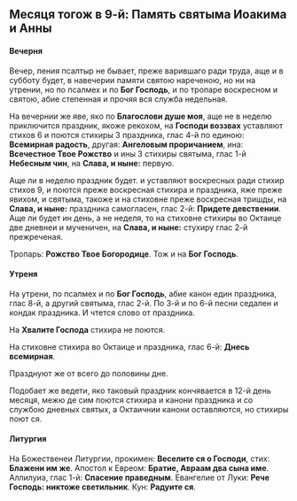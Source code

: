 
## Месяця тогож в 9-й: Память святыма Иоакима и Анны

#### Вечерня

Вечер, пения псалтыр не бывает, преже варившаго ради труда, аще и в субботу будет, в 
навечерии памяти святою нареченою, но ни на утрении, но по псалмех и по **Бог Господь**, 
и по тропаре воскресном и святою, абие степенная и прочяя вся служба недельная. 

На вечернии же яве, яко по **Благослови душе моя**, аще не в неделю приключится праздник, 
якоже рекохом, на **Господи воззвах** уставляют стихов 6 и поются стихиры 3 праздника, 
глас 4-й по единою: **Всемирная радость**, другая: **Ангеловым проричанием**, ина: 
**Всечестное Твое Рожство** и ины 3 стихиры святыма, глас 1-й **Небесным чин**, на 
**Слава, и ныне:** первую. 

Аще ли в неделю праздник будет. и уставляют воскресных ради стихир стихов 9, и поются 
преже воскресная стихира и праздника, яже преже явихом, и святыма, такоже и на стиховне преже 
воскресная тришды, на **Слава, и ныне:** праздника самогласен, глас 2-й: **Придете девствении**. 
Аще ли будет ин день, а не неделя, то на стиховне стихиры во Октаице две дневнеи и мученичен, 
на **Слава, и ныне:** стухиру глас 2-й прежреченая.

Тропарь: **Рожство Твое Богородице**. Тож и на **Бог Господь**.

#### Утреня

На утрени, по псалмех и по **Бог Господь**, абие канон един праздника, глас 8-й, а другий 
святыма, глас 2-й. По 3-й и по 6-й песни седален и кондак праздника. И чтется слово от 
праздника. 

На **Хвалите Господа** стихира не поются. 

На стиховне стихира во Октаице и праздника, глас 6-й: **Днесь всемирная**. 

Празднуют же от всего до половины дне.

Подобает же ведети, яко таковый праздник кончявается в 12-й день месяця, межю де сим 
поются стихира и канони праздника и со службою дневных святых, а Октаичнии канони оставляются, 
но стихиры поют ся.

#### Литургия

На Божественеи Литургии, прокимен: **Веселите ся о Господи**, стих: **Блажени им же**. 
Апостол к Евреом: **Братие, Авраам два сына име**. Аллилуиа, глас 1-й: **Спасение праведным**. 
Евангелие от Луки: **Рече Господь: никтоже светильник**. 
Кун: **Радуите ся**. 
